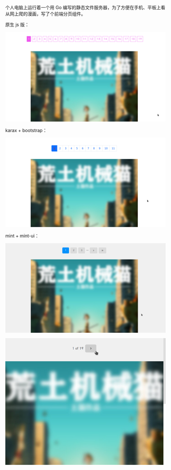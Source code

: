 个人电脑上运行着一个用 Go 编写的静态文件服务器，为了方便在手机、平板上看从网上爬的漫画，写了个前端分页组件。

原生 js 版：

![js 版](docs/js.png)

karax + bootstrap：

![karax 版](docs/karax.png)

mint + mint-ui：

![mint 版](docs/mint_1.png)

![mint 版](docs/mint_2.png)
